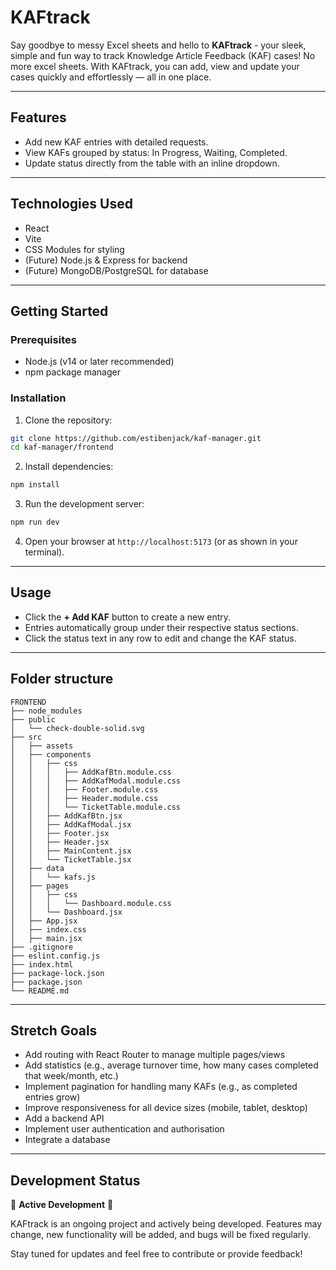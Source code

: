 # KAFtrack

Say goodbye to messy Excel sheets and hello to **KAFtrack** - your sleek, simple and fun way to track Knowledge Article Feedback (KAF) cases! No more excel sheets. With KAFtrack, you can add, view and update your cases quickly and effortlessly — all in one place.

---

## Features

- Add new KAF entries with detailed requests.
- View KAFs grouped by status: In Progress, Waiting, Completed.
- Update status directly from the table with an inline dropdown.

---

## Technologies Used

- React
- Vite
- CSS Modules for styling
- (Future) Node.js & Express for backend
- (Future) MongoDB/PostgreSQL for database

---

## Getting Started

### Prerequisites

- Node.js (v14 or later recommended)
- npm package manager

### Installation

1. Clone the repository:

 ```bash
 git clone https://github.com/estibenjack/kaf-manager.git
 cd kaf-manager/frontend
 ```
   
2. Install dependencies:

  ```bash
  npm install
  ```

3. Run the development server:

  ```bash
  npm run dev
  ```

4. Open your browser at `http://localhost:5173` (or as shown in your terminal).

---

## Usage

- Click the **+ Add KAF** button to create a new entry.
- Entries automatically group under their respective status sections.
- Click the status text in any row to edit and change the KAF status.

---

## Folder structure

```
FRONTEND
├── node_modules
├── public
│   └── check-double-solid.svg
├── src
│   ├── assets
│   ├── components
│   │   ├── css
│   │   │   ├── AddKafBtn.module.css
│   │   │   ├── AddKafModal.module.css
│   │   │   ├── Footer.module.css
│   │   │   ├── Header.module.css
│   │   │   └── TicketTable.module.css
│   │   ├── AddKafBtn.jsx
│   │   ├── AddKafModal.jsx
│   │   ├── Footer.jsx
│   │   ├── Header.jsx
│   │   ├── MainContent.jsx
│   │   └── TicketTable.jsx
│   ├── data
│   │   └── kafs.js
│   ├── pages
│   │   ├── css
│   │   │   └── Dashboard.module.css
│   │   └── Dashboard.jsx
│   ├── App.jsx
│   ├── index.css
│   ├── main.jsx
├── .gitignore
├── eslint.config.js
├── index.html
├── package-lock.json
├── package.json
└── README.md
```

---

## Stretch Goals

- Add routing with React Router to manage multiple pages/views
- Add statistics (e.g., average turnover time, how many cases completed that week/month, etc.)
- Implement pagination for handling many KAFs (e.g., as completed entries grow)
- Improve responsiveness for all device sizes (mobile, tablet, desktop)
- Add a backend API
- Implement user authentication and authorisation
- Integrate a database

---

## Development Status

🚧 **Active Development** 🚧

KAFtrack is an ongoing project and actively being developed. Features may change, new functionality will be added, and bugs will be fixed regularly.

Stay tuned for updates and feel free to contribute or provide feedback!

